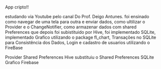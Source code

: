 App cripto!!

estudando via Youtube pelo canal Do Prof. Deigo Antunes.
 foi ensinado como navegar de uma tela para outra e enviar dados, como ultilizar o Provider e o ChangeNotifier, como armazenar dados com shared Preferences que depois foi subistituido por Hive, foi implementado SQLite, implementado Grafico utilizando o package fl_chart, Transações no SQLite para Consistência dos Dados, Login e cadastro de usuarios utilizando o FireBase

 Provider
 Shared Preferences
 Hive substituiu o Shared Preferences
 SQLite
 Grafico
 Firebase


